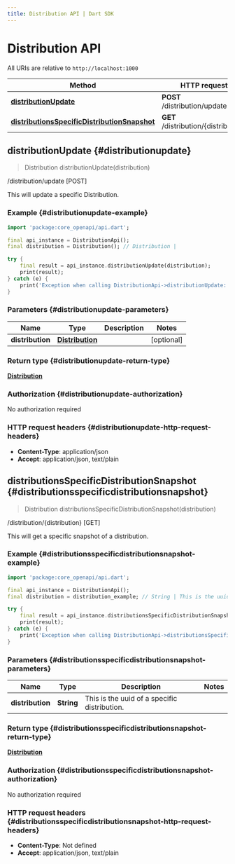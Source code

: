 ```yaml
---
title: Distribution API | Dart SDK
---
```


# Distribution API

All URIs are relative to `http://localhost:1000`

Method | HTTP request | Description
------------- | ------------- | -------------
[**distributionUpdate**](DistributionApi#distributionupdate) | **POST** /distribution/update | /distribution/update [POST]
[**distributionsSpecificDistributionSnapshot**](DistributionApi#distributionsspecificdistributionsnapshot) | **GET** /distribution/\{distribution\} | /distribution/\{distribution\} [GET]


## **distributionUpdate** {#distributionupdate}
> Distribution distributionUpdate(distribution)

/distribution/update [POST]

This will update a specific Distribution.

### Example {#distributionupdate-example}
```dart
import 'package:core_openapi/api.dart';

final api_instance = DistributionApi();
final distribution = Distribution(); // Distribution | 

try {
    final result = api_instance.distributionUpdate(distribution);
    print(result);
} catch (e) {
    print('Exception when calling DistributionApi->distributionUpdate: $e\n');
}
```

### Parameters {#distributionupdate-parameters}

Name | Type | Description  | Notes
------------- | ------------- | ------------- | -------------
 **distribution** | [**Distribution**](../models/Distribution) |  | [optional] 

### Return type {#distributionupdate-return-type}

[**Distribution**](../models/Distribution)

### Authorization {#distributionupdate-authorization}

No authorization required

### HTTP request headers {#distributionupdate-http-request-headers}

 - **Content-Type**: application/json
 - **Accept**: application/json, text/plain

## **distributionsSpecificDistributionSnapshot** {#distributionsspecificdistributionsnapshot}
> Distribution distributionsSpecificDistributionSnapshot(distribution)

/distribution/\{distribution\} [GET]

This will get a specific snapshot of a distribution.

### Example {#distributionsspecificdistributionsnapshot-example}
```dart
import 'package:core_openapi/api.dart';

final api_instance = DistributionApi();
final distribution = distribution_example; // String | This is the uuid of a specific distribution.

try {
    final result = api_instance.distributionsSpecificDistributionSnapshot(distribution);
    print(result);
} catch (e) {
    print('Exception when calling DistributionApi->distributionsSpecificDistributionSnapshot: $e\n');
}
```

### Parameters {#distributionsspecificdistributionsnapshot-parameters}

Name | Type | Description  | Notes
------------- | ------------- | ------------- | -------------
 **distribution** | **String** | This is the uuid of a specific distribution. | 

### Return type {#distributionsspecificdistributionsnapshot-return-type}

[**Distribution**](../models/Distribution)

### Authorization {#distributionsspecificdistributionsnapshot-authorization}

No authorization required

### HTTP request headers {#distributionsspecificdistributionsnapshot-http-request-headers}

 - **Content-Type**: Not defined
 - **Accept**: application/json, text/plain

